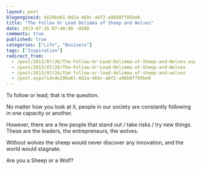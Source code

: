 ```yaml
---
layout: post
blogengineid: de296a61-0d2a-469c-a6f2-a96b8ff05be0
title: "The Follow Or Lead Delimma of Sheep and Wolves"
date: 2013-07-26 07:40:00 -0500
comments: true
published: true
categories: ["Life", "Business"]
tags: ["Inspiration"]
redirect_from: 
  - /post/2013/07/26/The-Follow-Or-Lead-Delimma-of-Sheep-and-Wolves.aspx
  - /post/2013/07/26/The-Follow-Or-Lead-Delimma-of-Sheep-and-Wolves
  - /post/2013/07/26/the-follow-or-lead-delimma-of-sheep-and-wolves
  - /post.aspx?id=de296a61-0d2a-469c-a6f2-a96b8ff05be0
---
```

<!-- more -->

To follow or lead; that is the question.

No matter how you look at it, people in our society are constantly following in one capacity or another.

However, there are a few people that stand out / take risks / try new things. These are the leaders, the entrepreneurs, the wolves.

Without wolves the sheep would never discover any innovation, and the world would stagnate.

Are you a Sheep or a Wolf?
